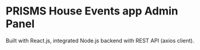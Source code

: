 # PRISMS House Events app Admin Panel

Built with React.js, integrated Node.js backend with REST API (axios client).
